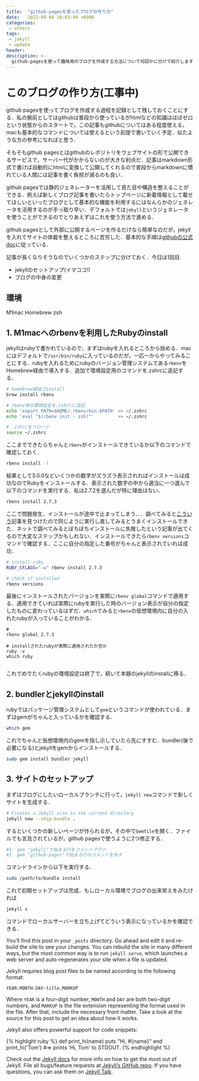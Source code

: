 ```yaml
---
title:  "github-pagesを使ったブログの作り方"
date:   2022-09-04 10:03:40 +0900
categories: 
 - others
tags:
 - jekyll 
 - update
header:
description: >-
  github-pagesを使って趣味用のブログを作成する方法について何回かに分けて紹介します．今回は1回目です．ブログ作成のためにjekyllをインストールするところまでやります．
---
```


# このブログの作り方(工事中)

github pagesを使ってブログを作成する過程を記録として残しておくことにする．私の腕前としてはgithubは普段から使っているがhtmlなどの知識はほぼゼロという状態からのスタートで，この記事もgithubについてはある程度使える，macも基本的なコマンドについては使えるという前提で書いていく予定．似たような方の参考になればと思う．

そもそもgithub pagesとはgithubのレポジトリをウェブサイトの形で公開できるサービスで，サーバー代がかからないのが大きな利点だ．記事はmarkdown形式で書けば自動的にhtmlに変換して公開してくれるので普段からmarkdownに慣れている人間には記事を書く負担が減るのも良い．

github pagesでは静的ジェネレーターを活用して見た目や構造を整えることができる．例えば新しくブログ記事を書いたらトップページに新着情報として載せてほしいといったブログとして基本的な機能を利用するにはなんらかのジェネレータを活用するのが手っ取り早い．デフォルトでは`jekyll`というジェネレータを使うことができるのでとりあえずはこれを使う方法で進める．

github pagesとして外部に公開するページを作るだけなら簡単なのだが，jekyllを入れてサイトの体裁を整えるところに苦労した．基本的な手順は[githubの公式doc](https://docs.github.com/ja/pages/setting-up-a-github-pages-site-with-jekyll/about-github-pages-and-jekyll)に従っている．

記事が長くなりそうなのでいくつかのステップに分けておく．今日は1回目.

- jekyllのセットアップ(イマココ!)
- ブログの中身の変更


## 環境
M1mac
Homebrew
zsh


## 1. M1macへのrbenvを利用したRubyのinstall
jekyllはrubyで書かれているので，まずはrubyを入れるところから始める．macにはデフォルトで`/usr/bin/ruby`に入っているのだが，一応一からやってみることにする．rubyを入れるためにrubyのバージョン管理システムである`rbenv`をHomebrew経由で導入する．追加で環境設定用のコマンドを.zshrcに追記する．

```bash
# homebrew経由でinstall
brew install rbenv

# rbenv用の環境設定を.zshrcに追記
echo 'export PATH=$HOME/.rbenv/bin:$PATH' >> ~/.zshrc
echo 'eval "$(rbenv init - zsh)"'         >> ~/.zshrc

# .zshrcをリロード
source ~/.zshrc
```

ここまでできたらちゃんと`rbenv`がインストールできているか以下のコマンドで確認しておく．

```bash
rbenv install -l
```

結果として3.0.0などいくつかの数字がズラズラ表示されればインストールは成功なのでRubyをインストールする．表示された数字の中から適当に一つ選んで以下のコマンドを実行する．私は2.7.2を選んだが特に理由はない．

```bash
rbenv install 2.7.3
```

ここで問題発生．インストールが途中で止まってしまう．．．調べてみると[こういう](https://kenzoblog.vercel.app/posts/m1-chip)記事を見つけたので同じように実行し直してみるとうまくインストールできた．ネットで調べてみるとぼちぼちインストールに失敗したという記事が出てくるので大変なステップかもしれない．インストールできたら`rbenv versions`コマンドで確認する．ここに自分の指定した番号がちゃんと表示されていれば成功．


```bash
# install ruby 
RUBY_CFLAGS="-w" rbenv install 2.7.3

# check if installed
rbenv versions
```

最後にインストールされたバージョンを実際に`rbenv global`コマンドで適用する．適用できていれば実際にrubyを実行した時のバージョン表示が自分の指定したものに変わっているはずだ．`which`でみると`rbenv`の仮想環境内に自分の入れたrubyが入っていることがわかる．

```
# 
rbenv global 2.7.3

# installされたrubyが実際に適用されたか否か
ruby -v
which ruby


```

これでめでたくrubyの環境設定は終了で，続いて本題のjekyllのinstallに移る．


## 2. bundlerとjekyllのinstall

rubyではパッケージ管理システムとして`gem`というコマンドが使われている．まずはgemがちゃんと入っているかを確認する．

```bash
which gem 
```

これでちゃんと仮想環境内のgemを指し示していたら先にすすむ．bundler(後で必要になる)とjekyllをgemからインストールする．

```bash
sudo gem install bundler jekyll 
```


## 3. サイトのセットアップ

まずはブログにしたいローカルブランチに行って，`jekyll new`コマンドで新しくサイトを生成する．

```bash
# Creates a Jekyll site in the current directory
jekyll new --skip-bundle .
```

するといくつかの新しいページが作られるが，その中で`Gemfile`を開く．ファイルでも言及されているが，github pagesで使うように2つ修正する．

```bash
#1. gem "jekyll"で始まる行をコメントアウト
#2. gem "github-pages"で始まる行のコメントを外す
```

コマンドラインから以下を実行する．

```bash
sudo /path/to/bundle install
```

これで初期セットアップは完成．もしローカル環境でブログの出来栄えをみたければ

```bash
jekyll s
```

コマンドでローカルサーバーを立ち上げてどういう表示になっているかを確認できる．



You’ll find this post in your `_posts` directory. Go ahead and edit it and re-build the site to see your changes. You can rebuild the site in many different ways, but the most common way is to run `jekyll serve`, which launches a web server and auto-regenerates your site when a file is updated.

Jekyll requires blog post files to be named according to the following format:

`YEAR-MONTH-DAY-title.MARKUP`

Where `YEAR` is a four-digit number, `MONTH` and `DAY` are both two-digit numbers, and `MARKUP` is the file extension representing the format used in the file. After that, include the necessary front matter. Take a look at the source for this post to get an idea about how it works.

Jekyll also offers powerful support for code snippets:

{% highlight ruby %}
def print_hi(name)
  puts "Hi, #{name}"
end
print_hi('Tom')
#=> prints 'Hi, Tom' to STDOUT.
{% endhighlight %}

Check out the [Jekyll docs][jekyll-docs] for more info on how to get the most out of Jekyll. File all bugs/feature requests at [Jekyll’s GitHub repo][jekyll-gh]. If you have questions, you can ask them on [Jekyll Talk][jekyll-talk].

[jekyll-docs]: https://jekyllrb.com/docs/home
[jekyll-gh]:   https://github.com/jekyll/jekyll
[jekyll-talk]: https://talk.jekyllrb.com/
